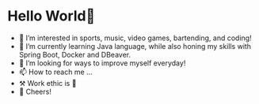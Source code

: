 # Hello World👋
- 👀 I’m interested in sports, music, video games, bartending, and coding!
- 🌱 I’m currently learning Java language, while also honing my skills with Spring Boot, Docker and DBeaver.
- 💪 I’m looking for ways to improve myself everyday!
- 📫 How to reach me ...
- ⚒️ Work ethic is 🔑
- 🤝 Cheers!

<!---
Hariic33/Hariic33 is a ✨ special ✨ repository because its `README.md` (this file) appears on your GitHub profile.
You can click the Preview link to take a look at your changes.
--->
